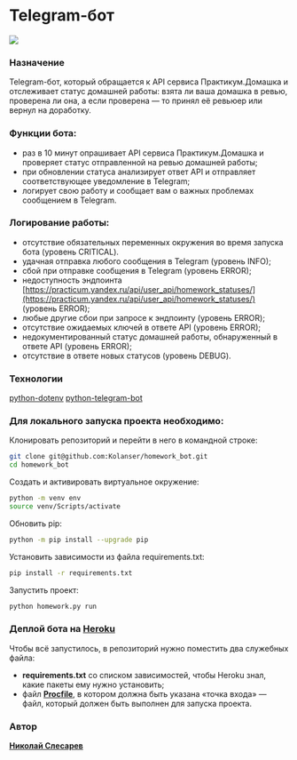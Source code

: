 # Telegram-бот
![](https://ru.financemagnates.com/wp-content/uploads/2016/10/faenza_telegram_by_xaviermartinezf-d7qafub.png)
### Назначение
Telegram-бот, который обращается к API сервиса Практикум.Домашка и отслеживает статус домашней работы: взята ли ваша домашка в ревью, проверена ли она, а если проверена — то принял её ревьюер или вернул на доработку.


### Функции бота:
-   раз в 10 минут опрашивает API сервиса Практикум.Домашка и проверяет статус отправленной на ревью домашней работы;
-   при обновлении статуса анализирует ответ API и отправляет соответствующее уведомление в Telegram;
-   логирует свою работу и сообщает вам о важных проблемах сообщением в Telegram.

### Логирование работы:
-   отсутствие обязательных переменных окружения во время запуска бота (уровень CRITICAL).
-   удачная отправка любого сообщения в Telegram (уровень INFO);
-   сбой при отправке сообщения в Telegram (уровень ERROR);
-   недоступность эндпоинта  [https://practicum.yandex.ru/api/user_api/homework_statuses/](https://practicum.yandex.ru/api/user_api/homework_statuses/)  (уровень ERROR);
-   любые другие сбои при запросе к эндпоинту (уровень ERROR);
-   отсутствие ожидаемых ключей в ответе API (уровень ERROR);
-   недокументированный статус домашней работы, обнаруженный в ответе API (уровень ERROR);
-   отсутствие в ответе новых статусов (уровень DEBUG).

### Технологии

[python-dotenv](https://pypi.org/project/python-dotenv/)
[python-telegram-bot](https://pypi.org/project/python-telegram-bot/)

### Для локального запуска проекта необходимо:

Клонировать репозиторий и перейти в него в командной строке:

```sh
git clone git@github.com:Kolanser/homework_bot.git
cd homework_bot
```

Cоздать и активировать виртуальное окружение:

```sh
python -m venv env
source venv/Scripts/activate
```

Обновить pip:

```sh
python -m pip install --upgrade pip
```

Установить зависимости из файла requirements.txt:

```sh
pip install -r requirements.txt
```

Запустить проект:
```sh
python homework.py run
```

### Деплой бота на [Heroku](https://www.heroku.com/)
Чтобы всё запустилось, в репозиторий нужно поместить два служебных файла:

-   **requirements.txt**  со списком зависимостей, чтобы Heroku знал, какие пакеты ему нужно установить;
-   файл  [**Procfile**](/blob/master/Procfile), в котором должна быть указана «точка входа» — файл, который должен быть выполнен для запуска проекта.

### Автор
[**Николай Слесарев**](github.com/Kolanser)